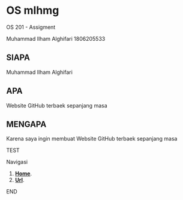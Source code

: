 # OS mlhmg
OS 201 - Assigment

Muhammad Ilham Alghifari
1806205533

## SIAPA
Muhammad Ilham Alghifari

## APA
Website GitHub terbaek sepanjang masa

## MENGAPA
Karena saya ingin membuat Website GitHub terbaek sepanjang masa

TEST

Navigasi
1. [**Home**](https://mlhmg.github.io/os201/).
2. [**Url**](https://mlhmg.github.io/os201/URLs).

END
